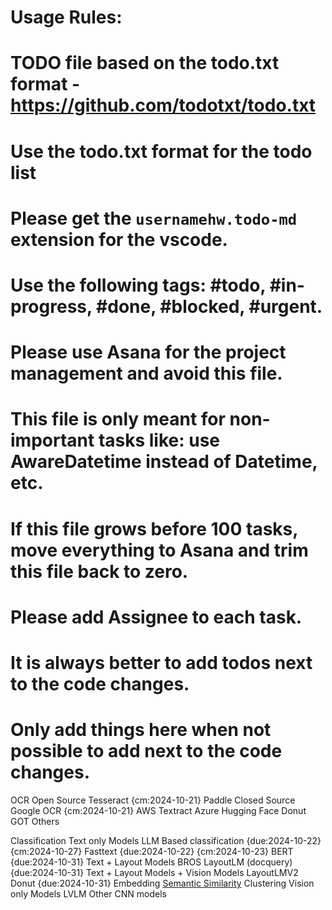 # Usage Rules:
# TODO file based on the todo.txt format - https://github.com/todotxt/todo.txt
# Use the todo.txt format for the todo list
# Please get the `usernamehw.todo-md` extension for the vscode.
# Use the following tags: #todo, #in-progress, #done, #blocked, #urgent.
# Please use Asana for the project management and avoid this file.
# This file is only meant for non-important tasks like: use AwareDatetime instead of Datetime, etc.
# If this file grows before 100 tasks, move everything to Asana and trim this file back to zero.
# Please add Assignee to each task.
# It is always better to add todos next to the code changes.
# Only add things here when not possible to add next to the code changes.

OCR
    Open Source
        Tesseract {cm:2024-10-21}
        Paddle
    Closed Source
        Google OCR {cm:2024-10-21}
        AWS Textract
        Azure
    Hugging Face
        Donut
        GOT
        Others

Classification
    Text only Models
        LLM Based classification {due:2024-10-22} {cm:2024-10-27}
        Fasttext {due:2024-10-22} {cm:2024-10-23}
        BERT {due:2024-10-31}
    Text + Layout Models
        BROS
        LayoutLM (docquery) {due:2024-10-31}
    Text + Layout Models + Vision Models
        LayoutLMV2
        Donut {due:2024-10-31}
    Embedding
        [Semantic Similarity](https://www.altimetrik.com/blog/generative-ai-for-document-classification/)
        Clustering
    Vision only Models
        LVLM
        Other CNN models
